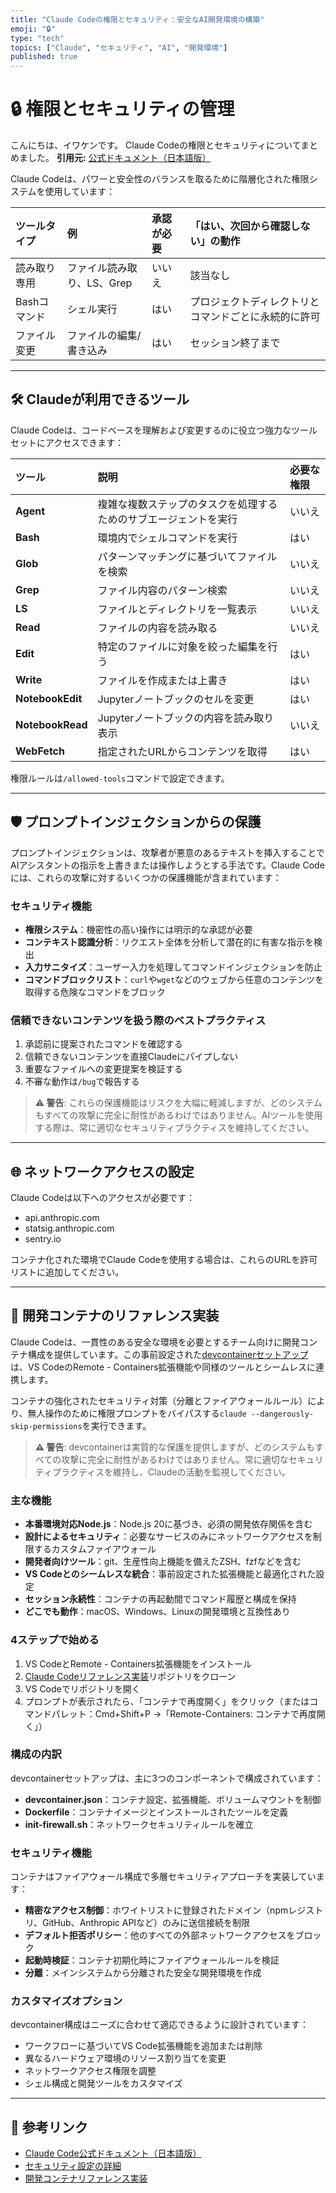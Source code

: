 ```yaml
---
title: "Claude Codeの権限とセキュリティ：安全なAI開発環境の構築"
emoji: "🔒"
type: "tech"
topics: ["Claude", "セキュリティ", "AI", "開発環境"]
published: true
---
```


# 🔒 権限とセキュリティの管理
こんにちは、イワケンです。
Claude Codeの権限とセキュリティについてまとめました。
**引用元:** [公式ドキュメント（日本語版）](https://docs.anthropic.com/ja/docs/claude-code/security)

Claude Codeは、パワーと安全性のバランスを取るために階層化された権限システムを使用しています：

| ツールタイプ   | 例                | 承認が必要 | 「はい、次回から確認しない」の動作          |
| :------- | :--------------- | :---- | :------------------------- |
| 読み取り専用   | ファイル読み取り、LS、Grep | いいえ   | 該当なし                       |
| Bashコマンド | シェル実行            | はい    | プロジェクトディレクトリとコマンドごとに永続的に許可 |
| ファイル変更   | ファイルの編集/書き込み     | はい    | セッション終了まで                  |

---

## 🛠️ Claudeが利用できるツール

Claude Codeは、コードベースを理解および変更するのに役立つ強力なツールセットにアクセスできます：

| ツール              | 説明                               | 必要な権限 |
| :--------------- | :------------------------------- | :---- |
| **Agent**        | 複雑な複数ステップのタスクを処理するためのサブエージェントを実行 | いいえ   |
| **Bash**         | 環境内でシェルコマンドを実行                   | はい    |
| **Glob**         | パターンマッチングに基づいてファイルを検索            | いいえ   |
| **Grep**         | ファイル内容のパターン検索                    | いいえ   |
| **LS**           | ファイルとディレクトリを一覧表示                 | いいえ   |
| **Read**         | ファイルの内容を読み取る                     | いいえ   |
| **Edit**         | 特定のファイルに対象を絞った編集を行う              | はい    |
| **Write**        | ファイルを作成または上書き                    | はい    |
| **NotebookEdit** | Jupyterノートブックのセルを変更              | はい    |
| **NotebookRead** | Jupyterノートブックの内容を読み取り表示          | いいえ   |
| **WebFetch**     | 指定されたURLからコンテンツを取得               | はい    |

権限ルールは`/allowed-tools`コマンドで設定できます。

---

## 🛡️ プロンプトインジェクションからの保護

プロンプトインジェクションは、攻撃者が悪意のあるテキストを挿入することでAIアシスタントの指示を上書きまたは操作しようとする手法です。Claude Codeには、これらの攻撃に対するいくつかの保護機能が含まれています：

### セキュリティ機能

- **権限システム**：機密性の高い操作には明示的な承認が必要
- **コンテキスト認識分析**：リクエスト全体を分析して潜在的に有害な指示を検出
- **入力サニタイズ**：ユーザー入力を処理してコマンドインジェクションを防止
- **コマンドブロックリスト**：`curl`や`wget`などのウェブから任意のコンテンツを取得する危険なコマンドをブロック

### 信頼できないコンテンツを扱う際のベストプラクティス

1. 承認前に提案されたコマンドを確認する
2. 信頼できないコンテンツを直接Claudeにパイプしない
3. 重要なファイルへの変更提案を検証する
4. 不審な動作は`/bug`で報告する

> **⚠️ 警告**: これらの保護機能はリスクを大幅に軽減しますが、どのシステムもすべての攻撃に完全に耐性があるわけではありません。AIツールを使用する際は、常に適切なセキュリティプラクティスを維持してください。

---

## 🌐 ネットワークアクセスの設定

Claude Codeは以下へのアクセスが必要です：

- api.anthropic.com
- statsig.anthropic.com
- sentry.io

コンテナ化された環境でClaude Codeを使用する場合は、これらのURLを許可リストに追加してください。

---

## 🐳 開発コンテナのリファレンス実装

Claude Codeは、一貫性のある安全な環境を必要とするチーム向けに開発コンテナ構成を提供しています。この事前設定された[devcontainerセットアップ](https://code.visualstudio.com/docs/devcontainers/containers)は、VS CodeのRemote - Containers拡張機能や同様のツールとシームレスに連携します。

コンテナの強化されたセキュリティ対策（分離とファイアウォールルール）により、無人操作のために権限プロンプトをバイパスする`claude --dangerously-skip-permissions`を実行できます。

> **⚠️ 警告**: devcontainerは実質的な保護を提供しますが、どのシステムもすべての攻撃に完全に耐性があるわけではありません。常に適切なセキュリティプラクティスを維持し、Claudeの活動を監視してください。

### 主な機能

- **本番環境対応Node.js**：Node.js 20に基づき、必須の開発依存関係を含む
- **設計によるセキュリティ**：必要なサービスのみにネットワークアクセスを制限するカスタムファイアウォール
- **開発者向けツール**：git、生産性向上機能を備えたZSH、fzfなどを含む
- **VS Codeとのシームレスな統合**：事前設定された拡張機能と最適化された設定
- **セッション永続性**：コンテナの再起動間でコマンド履歴と構成を保持
- **どこでも動作**：macOS、Windows、Linuxの開発環境と互換性あり

### 4ステップで始める

1. VS CodeとRemote - Containers拡張機能をインストール
2. [Claude Codeリファレンス実装](https://github.com/anthropics/claude-code/tree/main/.devcontainer)リポジトリをクローン
3. VS Codeでリポジトリを開く
4. プロンプトが表示されたら、「コンテナで再度開く」をクリック（またはコマンドパレット：Cmd+Shift+P →「Remote-Containers: コンテナで再度開く」）

### 構成の内訳

devcontainerセットアップは、主に3つのコンポーネントで構成されています：

- **devcontainer.json**：コンテナ設定、拡張機能、ボリュームマウントを制御
- **Dockerfile**：コンテナイメージとインストールされたツールを定義
- **init-firewall.sh**：ネットワークセキュリティルールを確立

### セキュリティ機能

コンテナはファイアウォール構成で多層セキュリティアプローチを実装しています：

- **精密なアクセス制御**：ホワイトリストに登録されたドメイン（npmレジストリ、GitHub、Anthropic APIなど）のみに送信接続を制限
- **デフォルト拒否ポリシー**：他のすべての外部ネットワークアクセスをブロック
- **起動時検証**：コンテナ初期化時にファイアウォールルールを検証
- **分離**：メインシステムから分離された安全な開発環境を作成

### カスタマイズオプション

devcontainer構成はニーズに合わせて適応できるように設計されています：

- ワークフローに基づいてVS Code拡張機能を追加または削除
- 異なるハードウェア環境のリソース割り当てを変更
- ネットワークアクセス権限を調整
- シェル構成と開発ツールをカスタマイズ

---

## 🔗 参考リンク

- [Claude Code公式ドキュメント（日本語版）](https://docs.anthropic.com/ja/docs/claude-code)
- [セキュリティ設定の詳細](https://docs.anthropic.com/ja/docs/claude-code/security)
- [開発コンテナリファレンス実装](https://github.com/anthropics/claude-code/tree/main/.devcontainer)